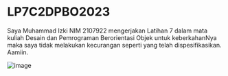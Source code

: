 # LP7C2DPBO2023

Saya Muhammad Izki NIM 2107922 mengerjakan Latihan 7 dalam mata kuliah Desain dan Pemrograman Berorientasi Objek untuk keberkahanNya maka saya tidak melakukan kecurangan seperti yang telah dispesifikasikan. Aamiin.

![image](https://user-images.githubusercontent.com/100481579/232828647-44edf46d-d050-4bbb-bee1-74c2bb36076e.png)

